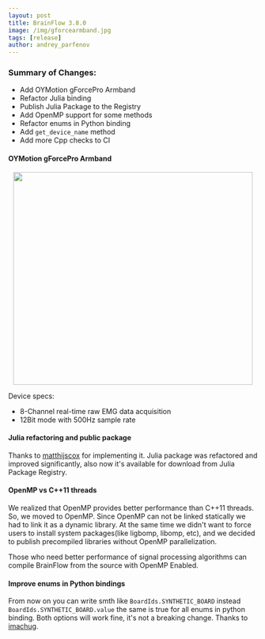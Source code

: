 ```yaml
---
layout: post
title: BrainFlow 3.8.0
image: /img/gforcearmband.jpg
tags: [release]
author: andrey_parfenov
---
```


### Summary of Changes:

* Add OYMotion gForcePro Armband
* Refactor Julia binding
* Publish Julia Package to the Registry 
* Add OpenMP support for some methods
* Refactor enums in Python binding
* Add `get_device_name` method
* Add more Cpp checks to CI

#### OYMotion gForcePro Armband

<div style="text-align: center">
    <a href="https://github.com/brainflow-dev/brainflow/pull/105" title="OYMotion" target="_blank" align="center">
        <img width="484" height="430" src="https://live.staticflickr.com/65535/50760349443_368326974c_o.jpg">
    </a>
</div>

Device specs:

* 8-Channel real-time raw EMG data acquisition
* 12Bit mode with 500Hz sample rate

#### Julia refactoring and public package

Thanks to [matthijscox](https://github.com/matthijscox) for implementing it. Julia package was refactored and improved significantly, also now it's available for download from Julia Package Registry.

#### OpenMP vs C++11 threads

We realized that OpenMP provides better performance than C++11 threads. So, we moved to OpenMP. Since OpenMP can not be linked statically we had to link it as a dynamic library. At the same time we didn't want to force users to install system packages(like ligbomp, libomp, etc), and we decided to publish precompiled libraries without OpenMP parallelization.

Those who need better performance of signal processing algorithms can compile BrainFlow from the source with OpenMP Enabled.

#### Improve enums in Python bindings

From now on you can write smth like `BoardIds.SYNTHETIC_BOARD` instead `BoardIds.SYNTHETIC_BOARD.value` the same is true for all enums in python binding. Both options will work fine, it's not a breaking change. Thanks to [imachug](https://github.com/imachug).
